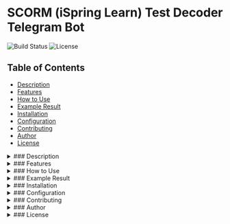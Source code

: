 # SCORM (iSpring Learn) Test Decoder Telegram Bot

![Build Status](https://img.shields.io/github/actions/workflow/status/Radio125/SCORM-Test-Decoder-Telegram-Bot/main.yml?branch=main)
![License](https://img.shields.io/github/license/Radio125/SCORM-Test-Decoder-Telegram-Bot)

## Table of Contents
- [Description](#description)
- [Features](#features)
- [How to Use](#how-to-use)
- [Example Result](#example-result)
- [Installation](#installation)
- [Configuration](#configuration)
- [Contributing](#contributing)
- [Author](#author)
- [License](#license)

<details id="description">
  <summary>### Description</summary>
  The **SCORM Test Decoder Telegram Bot** is designed to facilitate the extraction and decoding of SCORM (Sharable Content Object Reference Model) test questions and answers from JSON files. It supports SCORM versions 1.2 and 2004, making it a versatile tool for analyzing test data.
</details>

<details id="features">
  <summary>### Features</summary>
  - **Upload and Decode SCORM Files**: Users can upload `data-1.json` files containing encrypted SCORM test questions. The bot decrypts the data and provides a readable output.
  - **SCORM Test Parsing**: The bot automatically identifies the type of each question and provides the correct answers.
  - **Real-Time Responses**: Provides immediate feedback by decoding and displaying test content upon file upload.
  - **Comprehensive Overview**: Displays all test questions and answers in a single window for quick review.
</details>

<details id="how-to-use">
  <summary>### How to Use</summary>
  1. **Start the Bot**: Add the bot to your Telegram contacts and start a chat.
  2. **Upload SCORM JSON File**: Send the `data-1.json` file containing SCORM test data to the bot.
  3. **Receive Decoded Content**: The bot processes the file and returns the decoded questions and answers in a readable format.
</details>

<details id="example-result">
  <summary>### Example Result</summary>
  **Question**: Now match the pairs as they should be:
  - **Type**: Matching
  - **Answers**:
    - 🔗 Pair 1 part 1 -> Pair 1 part 2
    - 🔗 Pair 2 part 1 -> Pair 2 part 2
    - 🔗 Pair 3 part 1 -> Pair 3 part 2
  **Question**: How many blue hairs does Harry Potter have?
  - **Type**: Multiple Choice
  - **Answers**:
    - ❌ A hundred million
    - ❌ None
    - ✅ Twenty-five
    - ❌ Fifty-four
  **Question**: Enter the answer to your question from me, how much does a kilo of raisins cost in raisins?
  - **Type**: Text Input
  **Question**: What is the sequence of notes?
  - **Type**: Sequencing
  - **Answers**:
    1️⃣ Do
    2️⃣ Re
    3️⃣ Mi
    4️⃣ Fa
    5️⃣ So
    6️⃣ La
    7️⃣ Ti
  **Question**: There are 2 correct answers, try to guess which options are correct:
  - **Type**: Multiple Response
  - **Answers**:
    - ✅ Second option
    - ✅ Option one
    - ❌ This is the third option
    - ❌ And here is the fourth option
</details>

<details id="installation">
  <summary>### Installation</summary>
  To set up the bot locally:
  1. **Clone the Repository**:
     <details>
       <summary>Click to copy</summary>
       ```bash
       git clone https://github.com/Radio125/SCORM-Test-Decoder-Telegram-Bot.git
       ```
     </details>
  2. **Navigate to the Directory**:
     <details>
       <summary>Click to copy</summary>
       ```bash
       cd SCORM-Test-Decoder-Telegram-Bot
       ```
     </details>
  3. **Create a Virtual Environment (optional but recommended)**:
     <details>
       <summary>Click to copy</summary>
       ```bash
       python -m venv venv
       ```
     </details>
  4. **Activate the Virtual Environment**:
     <details>
       <summary>Click to copy for Windows</summary>
       ```bash
       venv\Scripts\activate
       ```
     </details>
     <details>
       <summary>Click to copy for macOS/Linux</summary>
       ```bash
       source venv/bin/activate
       ```
     </details>
  5. **Install Dependencies**:
     <details>
       <summary>Click to copy</summary>
       ```bash
       pip install aiogram==3.7.0
       ```
     </details>
  6. **Run the Bot**:
     <details>
       <summary>Click to copy</summary>
       ```bash
       python bot.py
       ```
     </details>
</details>

<details id="configuration">
  <summary>### Configuration</summary>
  **Bot Token**: Replace the placeholder token in the `config.py` file with your actual Telegram Bot API token.
  **SCORM Files**: Ensure SCORM JSON files are properly formatted for the bot to decode and process them effectively.
</details>

<details id="contributing">
  <summary>### Contributing</summary>
  If you would like to contribute to the development of this bot, please feel free to fork the repository and submit pull requests. Any suggestions or bug reports are also welcome via GitHub issues.
</details>

<details id="author">
  <summary>### Author</summary>
  Created by Radio125. Feel free to download, distribute, and modify the code. A simple like is enough!
</details>

<details id="license">
  <summary>### License</summary>
  This project is licensed under the MIT License - see the LICENSE file for details.
</details>
